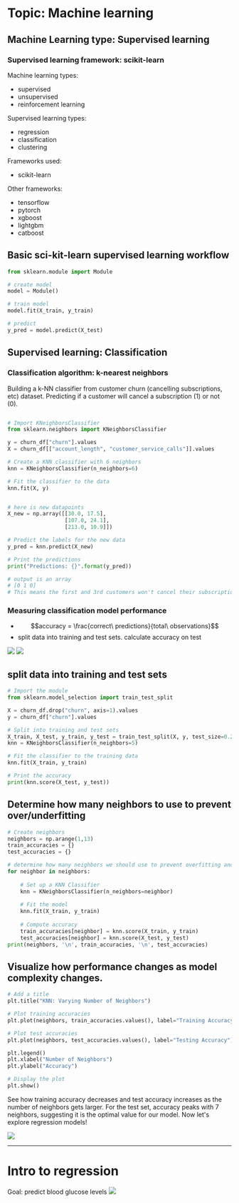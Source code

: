 # Topic: Machine learning
## Machine Learning type: Supervised learning
### Supervised learning framework: scikit-learn

Machine learning types:
- supervised
- unsupervised
- reinforcement learning

Supervised learning types:
- regression
- classification
- clustering

Frameworks used:
- scikit-learn


Other frameworks:
- tensorflow
- pytorch
- xgboost
- lightgbm
- catboost

## Basic sci-kit-learn supervised learning workflow
``` python
from sklearn.module import Module

# create model
model = Module()

# train model
model.fit(X_train, y_train)

# predict
y_pred = model.predict(X_test)

```

## Supervised learning: Classification
### Classification algorithm: k-nearest neighbors

Building a k-NN classifier from customer churn (cancelling subscriptions, etc) dataset.
Predicting if a customer will cancel a subscription (1) or not (0).

``` python

# Import KNeighborsClassifier
from sklearn.neighbors import KNeighborsClassifier

y = churn_df["churn"].values
X = churn_df[["account_length", "customer_service_calls"]].values

# Create a KNN classifier with 6 neighbors
knn = KNeighborsClassifier(n_neighbors=6)

# Fit the classifier to the data
knn.fit(X, y)


# here is new datapoints
X_new = np.array([[30.0, 17.5],
                  [107.0, 24.1],
                  [213.0, 10.9]])

# Predict the labels for the new data
y_pred = knn.predict(X_new)

# Print the predictions
print("Predictions: {}".format(y_pred))

# output is an array
# [0 1 0]
# This means the first and 3rd customers won't cancel their subscription.  But how do we know how accurate this prediction is?  Need to measure model performance.

```
### Measuring classification model performance

- $$accuracy = \frac{correct\ predictions}{total\ observations}$$
- split data into training and test sets.  calculate accuracy on test

![](/zz-img/20250202_13-51-01.png)
![](/zz-img/20250202_13-51-53.png)

## split data into training and test sets
``` python
# Import the module
from sklearn.model_selection import train_test_split

X = churn_df.drop("churn", axis=1).values
y = churn_df["churn"].values

# Split into training and test sets
X_train, X_test, y_train, y_test = train_test_split(X, y, test_size=0.2, random_state=42, stratify=y)
knn = KNeighborsClassifier(n_neighbors=5)

# Fit the classifier to the training data
knn.fit(X_train, y_train)

# Print the accuracy
print(knn.score(X_test, y_test))
```

## Determine how many neighbors to use to prevent over/underfitting
``` python
# Create neighbors
neighbors = np.arange(1,13)
train_accuracies = {}
test_accuracies = {}

# determine how many neighbors we should use to prevent overfitting and underfitting.  Loop through each of the neighbor values 1:13
for neighbor in neighbors:
  
	# Set up a KNN Classifier
	knn = KNeighborsClassifier(n_neighbors=neighbor)
  
	# Fit the model
	knn.fit(X_train, y_train)
  
	# Compute accuracy
	train_accuracies[neighbor] = knn.score(X_train, y_train)
	test_accuracies[neighbor] = knn.score(X_test, y_test)
print(neighbors, '\n', train_accuracies, '\n', test_accuracies)
```

## Visualize how performance changes as model complexity changes.  
``` python
# Add a title
plt.title("KNN: Varying Number of Neighbors")

# Plot training accuracies
plt.plot(neighbors, train_accuracies.values(), label="Training Accuracy")

# Plot test accuracies
plt.plot(neighbors, test_accuracies.values(), label="Testing Accuracy")

plt.legend()
plt.xlabel("Number of Neighbors")
plt.ylabel("Accuracy")

# Display the plot
plt.show()
```

See how training accuracy decreases and test accuracy increases as the number of neighbors gets larger. For the test set, accuracy peaks with 7 neighbors, suggesting it is the optimal value for our model. Now let's explore regression models!

![](/zz-img/20250203_17-50-23.png)

---

# Intro to regression

Goal: predict blood glucose levels
![](/zz-img/20250203_17-51-41.png)

